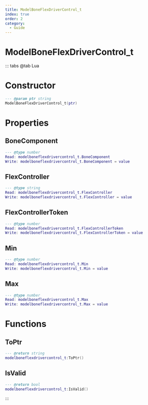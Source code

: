 ```yaml
---
title: ModelBoneFlexDriverControl_t
index: true
order: 2
category:
  - Guide
---
```


# ModelBoneFlexDriverControl_t

::: tabs
@tab Lua
# Constructor
```lua
--- @param ptr string
ModelBoneFlexDriverControl_t(ptr)
```
# Properties
## BoneComponent 
```lua
--- @type number
Read: modelboneflexdrivercontrol_t.BoneComponent
Write: modelboneflexdrivercontrol_t.BoneComponent = value
```
## FlexController 
```lua
--- @type string
Read: modelboneflexdrivercontrol_t.FlexController
Write: modelboneflexdrivercontrol_t.FlexController = value
```
## FlexControllerToken 
```lua
--- @type number
Read: modelboneflexdrivercontrol_t.FlexControllerToken
Write: modelboneflexdrivercontrol_t.FlexControllerToken = value
```
## Min 
```lua
--- @type number
Read: modelboneflexdrivercontrol_t.Min
Write: modelboneflexdrivercontrol_t.Min = value
```
## Max 
```lua
--- @type number
Read: modelboneflexdrivercontrol_t.Max
Write: modelboneflexdrivercontrol_t.Max = value
```
# Functions
## ToPtr
```lua
--- @return string
modelboneflexdrivercontrol_t:ToPtr()
```
## IsValid
```lua
--- @return bool
modelboneflexdrivercontrol_t:IsValid()
```

:::